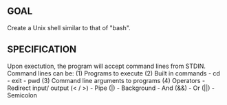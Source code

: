 ## GOAL
Create a Unix shell similar to that of "bash". 

## SPECIFICATION
Upon exectution, the program will accept command lines from STDIN. Command 
lines can be:
    (1) Programs to execute
    (2) Built in commands
        - cd
        - exit
        - pwd
    (3) Command line arguments to programs
    (4) Operators
        - Redirect input/ output (< / >)
        - Pipe (|)
        - Background
        - And (&&)
        - Or (||)
        - Semicolon
